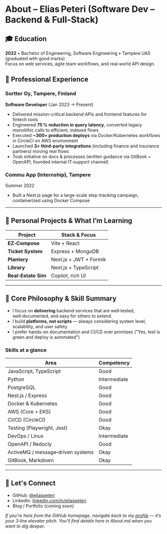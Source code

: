 # About – Elias Peteri (Software Dev – Backend & Full‑Stack)

## 🎓 Education  
**2022** • Bachelor of Engineering, Software Engineering • Tampere UAS (graduated with good marks)  
Focus on web services, agile team workflows, and real‑world API design.

## 💼 Professional Experience

### Sortter Oy, Tampere, Finland  
**Software Developer** (Jan 2023 → Present)  
- Delivered mission-critical backend APIs and frontend features for fintech tools  
- Engineered **75 % reduction in query latency**, converted legacy monolithic calls to efficient, indexed flows  
- Executed **~300+ production deploys** via Docker/Kubernetes workflows in CircleCI on AWS environment  
- Launched **3+ third-party integrations** (including finance and insurance partners) moving real flows  
- Took initiative on docs & processes (written guidance via GitBook + OpenAPI, founded internal IT‑support channel)

### Commu App (Internship), Tampere  
Summer 2022  
- Built a Next.js page for a large-scale step-tracking campaign, containerized using Docker Compose

---

## 🌱 Personal Projects & What I’m Learning

| Project         | Stack & Focus                          |
|----------------|----------------------------------------|
| **EZ‑Compose**  | Vite + React | Generates deployment YAML for devs and teams |
| **Ticket System** | Express + MongoDB | Support workflow, strong validation and email template testing |
| **Plantery**    | Next.js + JWT + Formik | Login, form validation, server-side hooks |
| **Library**      | Next.js + TypeScript | CRUD app demo with clear docs |
| **Real‑Estate Sim** | Copilot, rich UI | UI-first demo built rapidly with thoughtful architecture |

<!---
Uncomment once you have some roadmaps

🎯 **Roadmap:**  
- Release a sample middleware from Sortter codebase (mocked) — including CI, docs, versioning  
- Write technical blog posts (e.g. performance tuning, Kubernetes autoscaling, API versioning)  
- Open-source modules, seek community feedback, and encourage real pull-requests
-->
---

## 🥇 Core Philosophy & Skill Summary

- I focus on **delivering** backend services that are well‑tested, well‑documented, and easy for others to extend.
- I build **platforms, not scripts** — always considering system level, scalability, and user safety  
- I prefer hands-on documentation and CI/CD over promises ("Yes, test is green and deploy is automated")

### Skills at a glance
| Area              | Competency          |
|-------------------|---------------------|
| JavaScript, TypeScript | Good            |
| Python             | Intermediate        |
| PostgreSQL         | Good                |
| Nest.js / Express  | Good                |
| Docker & Kubernetes| Good                |
| AWS (Core + EKS)   | Good                |
| CI/CD (CircleCI)   | Good                |
| Testing (Playwright, Jest) | Okay       |
| DevOps / Linux     | Intermediate        |
| OpenAPI / Redocly  | Good                |
| ActiveMQ / message‑driven systems | Okay |
| GitBook, Markdown  | Okay                |

---

## 🧠 Let's Connect
- GitHub: [@eliaspeteri](https://github.com/eliaspeteri)  
- LinkedIn: [linkedin.com/in/eliaspeteri](https://linkedin.com/in/eliaspeteri)  
- Blog / Portfolio (coming soon)

*If you're here from the GitHub homepage, navigate back to my [profile](https://github.com/eliaspeteri) — it’s your 3‑line elevator pitch. You’ll find details here in About.md when you want to dig deeper.*
